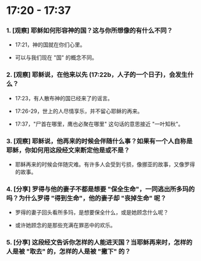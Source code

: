 # 17:20 - 17:37 

### 1. [观察] 耶稣如何形容神的国？这与你所想像的有什么不同？

* 17:21，神的国就在你们心里。

* 可以与我们现在 "国" 的概念不同。

### 2. [观察] 耶稣说，在他来以先 (17:22b，人子的一个日子)，会发生什么？

* 17:23，有人散布神的国已经来了的谣言。

* 17:26-29，世上的人尽情享乐，并不留心耶稣的再来。

* 17:37，"尸首在哪里，鹰也必聚在哪里" 这句话的意思接近 "一叶知秋"。

### 3. [观察] 耶稣说，他再来的时候会伴随什么事？如果有一个人自称是耶稣，你如何用这段经文来断定他是或不是？

* 耶稣再来的时候会伴随灾难。有许多人会受到亏损，像挪亚的故事，又像罗得的故事。

### 4. [分享] 罗得与他的妻子不都是想要 "保全生命"，一同逃出所多玛的吗？为什么罗得 "得到生命"，他的妻子却 "丧掉生命" 呢？

* 罗得的妻子回头看所多玛，是想要保全什么，或是她顾念什么呢？

* 或许她顾念的是那些充满在罪恶中的欢乐。

### 5. [分享] 这段经文告诉你怎样的人能进天国？当耶稣再来时，怎样的人是被 "取去" 的，怎样的人是被 "撇下" 的？

